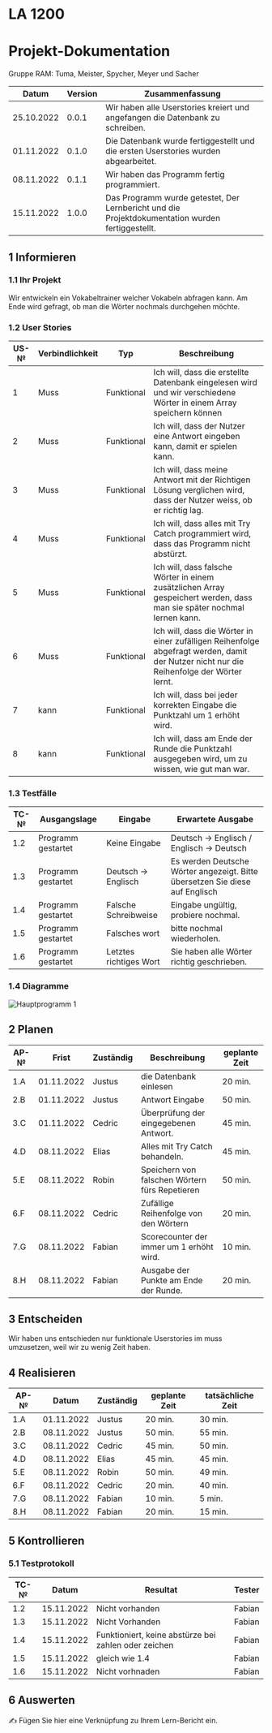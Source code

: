 # LA 1200
# Projekt-Dokumentation

Gruppe RAM: Tuma, Meister, Spycher, Meyer und Sacher

| Datum | Version | Zusammenfassung                                              |
| ----- | ------- | ------------------------------------------------------------ |
|   25.10.2022    | 0.0.1   |  Wir haben alle Userstories kreiert und angefangen die Datenbank zu schreiben.     | 
|   01.11.2022    | 0.1.0   |  Die Datenbank wurde fertiggestellt und die ersten Userstories wurden abgearbeitet.       |
|   08.11.2022    | 0.1.1   |  Wir haben das Programm fertig programmiert.    |
|   15.11.2022    | 1.0.0   |  Das Programm wurde getestet, Der Lernbericht und die Projektdokumentation wurden fertiggestellt.   |


## 1 Informieren

### 1.1 Ihr Projekt

Wir entwickeln ein Vokabeltrainer welcher Vokabeln abfragen kann. Am Ende wird gefragt, ob man die Wörter nochmals durchgehen möchte.

### 1.2 User Stories

| US-№ | Verbindlichkeit | Typ  | Beschreibung                       |
| ---- | --------------- | ---- | ---------------------------------- |
| 1    |        Muss         |   Funktional   | Ich will, dass die erstellte Datenbank eingelesen wird und wir verschiedene Wörter in einem Array speichern können |
| 2    |        Muss         |   Funktional   | Ich will, dass der Nutzer eine Antwort eingeben kann, damit er spielen kann. |
| 3    |        Muss         |   Funktional   | Ich will, dass meine Antwort mit der Richtigen Lösung verglichen wird, dass der Nutzer weiss, ob er richtig lag.    |
| 4    |        Muss         |   Funktional   | Ich will, dass alles mit Try Catch programmiert wird, dass das Programm nicht abstürzt.   |
| 5    |        Muss         |   Funktional   | Ich will, dass falsche Wörter in einem zusätzlichen Array gespeichert werden, dass man sie später nochmal lernen kann.   |
| 6    |        Muss         |   Funktional   | Ich will, dass die Wörter in einer zufälligen Reihenfolge abgefragt werden, damit der Nutzer nicht nur die Reihenfolge der Wörter lernt.    |
| 7    |        kann         |   Funktional   | Ich will, dass bei jeder korrekten Eingabe die Punktzahl um 1 erhöht wird.    |
| 8    |        kann         |   Funktional   | Ich will, dass am Ende der Runde die Punktzahl ausgegeben wird, um zu wissen, wie gut man war.   |




### 1.3 Testfälle

| TC-№ | Ausgangslage | Eingabe | Erwartete Ausgabe |
| ---- | ------------ | ------- | ----------------- |
| 1.2  |    Programm gestartet          |    Keine Eingabe     |    Deutsch -> Englisch / Englisch -> Deutsch             |
| 1.3  |    Programm gestartet          |    Deutsch -> Englisch     |   Es werden Deutsche Wörter angezeigt. Bitte übersetzen Sie diese auf Englisch |
| 1.4  |    Programm gestartet          |    Falsche Schreibweise   |    Eingabe ungültig, probiere nochmal.         |
| 1.5  |    Programm gestartet          |    Falsches wort     |         bitte nochmal wiederholen.          |
| 1.6  |    Programm gestartet          |    Letztes richtiges Wort  |   Sie haben alle Wörter richtig geschrieben.       |


### 1.4 Diagramme

![Hauptprogramm 1](https://user-images.githubusercontent.com/110891559/197721147-887673c6-b615-430d-af8a-a3d2f4c320bb.png)


## 2 Planen

| AP-№ | Frist | Zuständig | Beschreibung | geplante Zeit |
| ---- | ----- | --------- | ------------ | ------------- |
| 1.A |   01.11.2022    |    Justus  | die Datenbank einlesen  |   20 min.  |
| 2.B |   01.11.2022    |    Justus  | Antwort Eingabe  |   50 min.  |
| 3.C |   01.11.2022    |    Cedric  | Überprüfung der eingegebenen Antwort.  |   45 min.  |
| 4.D |   08.11.2022    |    Elias   | Alles mit Try Catch behandeln.          |   45 min.  |
| 5.E |   08.11.2022    |    Robin   | Speichern von falschen Wörtern fürs Repetieren   |   50 min.  |
| 6.F |   08.11.2022    |    Cedric  | Zufällige Reihenfolge von den Wörtern  |   20 min.  |
| 7.G |   08.11.2022    |    Fabian  | Scorecounter der immer um 1 erhöht wird.        |   10 min.  |
| 8.H |   08.11.2022    |    Fabian  | Ausgabe der Punkte am Ende der Runde.   |   20 min.  |


## 3 Entscheiden

Wir haben uns entschieden nur funktionale Userstories im muss umzusetzen, weil wir zu wenig Zeit haben.

## 4 Realisieren

| AP-№ | Datum | Zuständig | geplante Zeit | tatsächliche Zeit |
| ---- | ----- | --------- | ------------- | ----------------- |
| 1.A  |   01.11.2022    |     Justus      |       20 min.        |          30 min.         |
| 2.B  |   08.11.2022    |     Justus      |       50 min.        |          55 min.         |
| 3.C  |   08.11.2022    |     Cedric      |       45 min.        |         50 min.          |
| 4.D  |   08.11.2022    |     Elias       |       45 min.        |         45 min.          |
| 5.E  |   08.11.2022    |     Robin       |       50 min.        |          49 min.         |
| 6.F  |   08.11.2022    |     Cedric      |       20 min.        |         40 min.          |
| 7.G  |   08.11.2022    |     Fabian      |       10 min.        |         5 min.           |
| 8.H  |   08.11.2022    |     Fabian      |       20 min.        |         15 min.          |




## 5 Kontrollieren

### 5.1 Testprotokoll

| TC-№ | Datum | Resultat | Tester |
| ---- | ----- | -------- | ------ |
| 1.2  |   15.11.2022    |     Nicht vorhanden     |    Fabian    |
| 1.3  |   15.11.2022    |     Nicht Vorhanden     |    Fabian    |
| 1.4  |   15.11.2022    |     Funktioniert, keine abstürze bei zahlen oder zeichen     |    Fabian    |
| 1.5  |   15.11.2022    |    gleich wie 1.4      |    Fabian    |
| 1.6  |   15.11.2022    |    Nicht vorhnaden|    Fabian    |



## 6 Auswerten

✍️ Fügen Sie hier eine Verknüpfung zu Ihrem Lern-Bericht ein.
